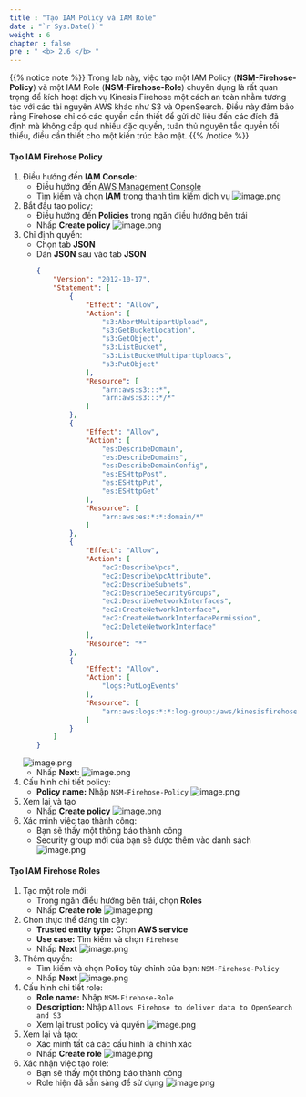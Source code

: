 ```yaml
---
title : "Tạo IAM Policy và IAM Role"
date : "`r Sys.Date()`"
weight : 6
chapter : false
pre : " <b> 2.6 </b> "
---
```


{{% notice note %}}
Trong lab này, việc tạo một IAM Policy (**NSM-Firehose-Policy**) và một IAM Role (**NSM-Firehose-Role**) chuyên dụng là rất quan trọng để kích hoạt dịch vụ Kinesis Firehose một cách an toàn nhằm tương tác với các tài nguyên AWS khác như S3 và OpenSearch. Điều này đảm bảo rằng Firehose chỉ có các quyền cần thiết để gửi dữ liệu đến các đích đã định mà không cấp quá nhiều đặc quyền, tuân thủ nguyên tắc quyền tối thiểu, điều cần thiết cho một kiến trúc bảo mật.
{{% /notice %}}

#### Tạo IAM Firehose Policy
1. Điều hướng đến **IAM Console**:
    - Điều hướng đến [AWS Management Console](https://aws.amazon.com/console/)
    - Tìm kiếm và chọn **IAM** trong thanh tìm kiếm dịch vụ
    ![image.png](../../images/2/2.6/image.png)
2. Bắt đầu tạo policy:
    - Điều hướng đến **Policies** trong ngăn điều hướng bên trái
    - Nhấp **Create policy**
    ![image.png](../../images/2/2.6/image%201.png)
3. Chỉ định quyền:
    - Chọn tab **JSON**
    - Dán **JSON** sau vào tab **JSON**
        ```json
        {
            "Version": "2012-10-17",
            "Statement": [
                {
                    "Effect": "Allow",
                    "Action": [
                        "s3:AbortMultipartUpload",
                        "s3:GetBucketLocation",
                        "s3:GetObject",
                        "s3:ListBucket",
                        "s3:ListBucketMultipartUploads",
                        "s3:PutObject"
                    ],
                    "Resource": [
                        "arn:aws:s3:::*",
                        "arn:aws:s3:::*/*"
                    ]
                },
                {
                    "Effect": "Allow",
                    "Action": [
                        "es:DescribeDomain",
                        "es:DescribeDomains",
                        "es:DescribeDomainConfig",
                        "es:ESHttpPost",
                        "es:ESHttpPut",
                        "es:ESHttpGet"
                    ],
                    "Resource": [
                        "arn:aws:es:*:*:domain/*"
                    ]
                },
                {
                    "Effect": "Allow",
                    "Action": [
                        "ec2:DescribeVpcs",
                        "ec2:DescribeVpcAttribute",
                        "ec2:DescribeSubnets",
                        "ec2:DescribeSecurityGroups",
                        "ec2:DescribeNetworkInterfaces",
                        "ec2:CreateNetworkInterface",
                        "ec2:CreateNetworkInterfacePermission",
                        "ec2:DeleteNetworkInterface"
                    ],
                    "Resource": "*"
                },
                {
                    "Effect": "Allow",
                    "Action": [
                        "logs:PutLogEvents"
                    ],
                    "Resource": [
                        "arn:aws:logs:*:*:log-group:/aws/kinesisfirehose/*:*"
                    ]
                }
            ]
        }
        ```
    ![image.png](../../images/2/2.6/image%202.png)
    - Nhấp **Next**:
    ![image.png](../../images/2/2.6/image%203.png)
4. Cấu hình chi tiết policy:
    - **Policy name:** Nhập `NSM-Firehose-Policy`
    ![image.png](../../images/2/2.6/image%204.png)
5. Xem lại và tạo
    - Nhấp **Create policy**
    ![image.png](../../images/2/2.6/image%205.png)
6. Xác minh việc tạo thành công:
    - Bạn sẽ thấy một thông báo thành công
    - Security group mới của bạn sẽ được thêm vào danh sách
    ![image.png](../../images/2/2.6/image%206.png)
#### Tạo IAM Firehose Roles
1. Tạo một role mới:
    - Trong ngăn điều hướng bên trái, chọn **Roles**
    - Nhấp **Create role**
    ![image.png](../../images/2/2.6/image%207.png)
2. Chọn thực thể đáng tin cậy:
    - **Trusted entity type:** Chọn **AWS service**
    - **Use case:** Tìm kiếm và chọn `Firehose`
    - Nhấp **Next**
    ![image.png](../../images/2/2.6/image%208.png)
3. Thêm quyền:
    - Tìm kiếm và chọn Policy tùy chỉnh của bạn: `NSM-Firehose-Policy`
    - Nhấp **Next**
    ![image.png](../../images/2/2.6/image%209.png)
4. Cấu hình chi tiết role:
    - **Role name:** Nhập `NSM-Firehose-Role`
    - **Description:** Nhập `Allows Firehose to deliver data to OpenSearch and S3`
    - Xem lại trust policy và quyền
    ![image.png](../../images/2/2.6/image%2010.png)
5. Xem lại và tạo:
    - Xác minh tất cả các cấu hình là chính xác
    - Nhấp **Create role**
    ![image.png](../../images/2/2.6/image%2011.png)
6. Xác nhận việc tạo role:
    - Bạn sẽ thấy một thông báo thành công
    - Role hiện đã sẵn sàng để sử dụng
    ![image.png](../../images/2/2.6/image%2012.png)